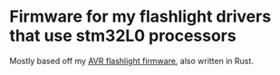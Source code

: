 # Firmware for my flashlight drivers that use stm32L0 processors

Mostly based off my [AVR flashlight firmware](https://github.com/simmsb/tyrfing/), also written in Rust.
